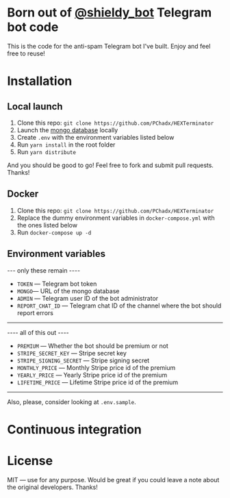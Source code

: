 # Born out of [@shieldy_bot](https://t.me/shieldy_bot) Telegram bot code

This is the code for the anti-spam Telegram bot I've built. Enjoy and feel free to reuse!

# Installation

## Local launch

1. Clone this repo: `git clone https://github.com/PChadx/HEXTerminator`
2. Launch the [mongo database](https://www.mongodb.com/) locally
3. Create `.env` with the environment variables listed below
4. Run `yarn install` in the root folder
5. Run `yarn distribute`

And you should be good to go! Feel free to fork and submit pull requests. Thanks!

## Docker

1. Clone this repo: `git clone https://github.com/PChadx/HEXTerminator`
2. Replace the dummy environment variables in `docker-compose.yml` with the ones listed below
3. Run `docker-compose up -d`

## Environment variables
--- only these remain ----
- `TOKEN` — Telegram bot token
- `MONGO`— URL of the mongo database
- `ADMIN` — Telegram user ID of the bot administrator
- `REPORT_CHAT_ID` — Telegram chat ID of the channel where the bot should report errors
--------------------------

---- all of this out ----
- `PREMIUM` — Whether the bot should be premium or not
- `STRIPE_SECRET_KEY` — Stripe secret key
- `STRIPE_SIGNING_SECRET` — Stripe signing secret
- `MONTHLY_PRICE` — Monthly Stripe price id of the premium
- `YEARLY_PRICE` — Yearly Stripe price id of the premium
- `LIFETIME_PRICE` — Lifetime Stripe price id of the premium
-----------------------

Also, please, consider looking at `.env.sample`.

# Continuous integration

# License

MIT — use for any purpose. Would be great if you could leave a note about the original developers. Thanks!
